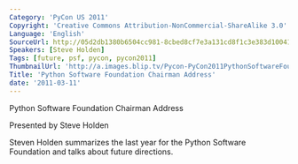 ```yaml
---
Category: 'PyCon US 2011'
Copyright: 'Creative Commons Attribution-NonCommercial-ShareAlike 3.0'
Language: 'English'
SourceUrl: http://05d2db1380b6504cc981-8cbed8cf7e3a131cd8f1c3e383d10041.r93.cf2.rackcdn.com/pycon-us-2011/453_python-software-foundation-chairman-address.mp4
Speakers: [Steve Holden]
Tags: [future, psf, pycon, pycon2011]
ThumbnailUrl: 'http://a.images.blip.tv/Pycon-PyCon2011PythonSoftwareFoundationChairmanAddress279.png'
Title: 'Python Software Foundation Chairman Address'
date: '2011-03-11'
---
```

Python Software Foundation Chairman Address

Presented by Steve Holden

Steven Holden summarizes the last year for the Python Software Foundation and
talks about future directions.
